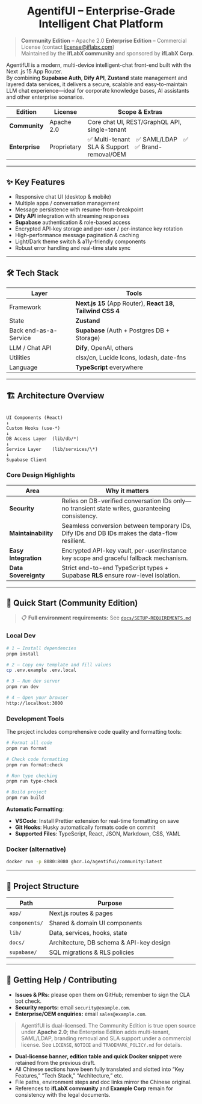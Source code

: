 <h1 align="center">AgentifUI – Enterprise-Grade Intelligent Chat Platform</h1>

> **Community Edition** – Apache 2.0
> **Enterprise Edition** – Commercial License (contact license@iflabx.com)  
> Maintained by the **ifLabX community** and sponsored by **ifLabX Corp**.

AgentifUI is a modern, multi-device intelligent-chat front-end built with the Next .js 15 App Router.  
By combining **Supabase Auth**, **Dify API**, **Zustand** state management and layered data services, it delivers a secure, scalable and easy-to-maintain LLM chat experience—ideal for corporate knowledge bases, AI assistants and other enterprise scenarios.

| Edition        | License     | Scope & Extras                                                     |
| -------------- | ----------- | ------------------------------------------------------------------ |
| **Community**  | Apache 2.0  | Core chat UI, REST/GraphQL API, single-tenant                      |
| **Enterprise** | Proprietary | ✅ Multi-tenant ✅ SAML/LDAP ✅ SLA & Support ✅ Brand-removal/OEM |

---

## ✨ Key Features

- Responsive chat UI (desktop & mobile)
- Multiple apps / conversation management
- Message persistence with resume-from-breakpoint
- **Dify API** integration with streaming responses
- **Supabase** authentication & role-based access
- Encrypted API-key storage and per-user / per-instance key rotation
- High-performance message pagination & caching
- Light/Dark theme switch & a11y-friendly components
- Robust error handling and real-time state sync

---

## 🛠 Tech Stack

| Layer                 | Tools                                                         |
| --------------------- | ------------------------------------------------------------- |
| Framework             | **Next.js 15** (App Router), **React 18**, **Tailwind CSS 4** |
| State                 | **Zustand**                                                   |
| Back end-as-a-Service | **Supabase** (Auth + Postgres DB + Storage)                   |
| LLM / Chat API        | **Dify**, OpenAI, others                                      |
| Utilities             | clsx/cn, Lucide Icons, lodash, date-fns                       |
| Language              | **TypeScript** everywhere                                     |

---

## 🏗 Architecture Overview

```

UI Components (React)
↓
Custom Hooks (use-*)
↓
DB Access Layer  (lib/db/*)
↓
Service Layer    (lib/services/\*)
↓
Supabase Client

```

### Core Design Highlights

| Area                 | Why it matters                                                                                   |
| -------------------- | ------------------------------------------------------------------------------------------------ |
| **Security**         | Relies on DB-verified conversation IDs only—no transient state writes, guaranteeing consistency. |
| **Maintainability**  | Seamless conversion between temporary IDs, Dify IDs and DB IDs makes the data-flow resilient.    |
| **Easy Integration** | Encrypted API-key vault, per-user/instance key scope and graceful fallback mechanism.            |
| **Data Sovereignty** | Strict end-to-end TypeScript types + Supabase **RLS** ensure row-level isolation.                |

---

## 🚀 Quick Start (Community Edition)

> 📋 **Full environment requirements:** See [`docs/SETUP-REQUIREMENTS.md`](./docs/SETUP-REQUIREMENTS.md)

### Local Dev

```bash
# 1 — Install dependencies
pnpm install

# 2 — Copy env template and fill values
cp .env.example .env.local

# 3 — Run dev server
pnpm run dev

# 4 — Open your browser
http://localhost:3000
```

### Development Tools

The project includes comprehensive code quality and formatting tools:

```bash
# Format all code
pnpm run format

# Check code formatting
pnpm run format:check

# Run type checking
pnpm run type-check

# Build project
pnpm run build
```

**Automatic Formatting**:

- **VSCode**: Install Prettier extension for real-time formatting on save
- **Git Hooks**: Husky automatically formats code on commit
- **Supported Files**: TypeScript, React, JSON, Markdown, CSS, YAML

### Docker (alternative)

```bash
docker run -p 8080:8080 ghcr.io/agentifui/community:latest
```

---

## 📂 Project Structure

| Path          | Purpose                                  |
| ------------- | ---------------------------------------- |
| `app/`        | Next.js routes & pages                   |
| `components/` | Shared & domain UI components            |
| `lib/`        | Data, services, hooks, state             |
| `docs/`       | Architecture, DB schema & API-key design |
| `supabase/`   | SQL migrations & RLS policies            |

---

## 🤝 Getting Help / Contributing

- **Issues & PRs:** please open them on GitHub; remember to sign the CLA bot check.
- **Security reports:** email `security@example.com`.
- **Enterprise/OEM enquiries:** email `sales@example.com`.

> AgentifUI is dual-licensed. The Community Edition is true open source under **Apache 2.0**; the Enterprise Edition adds multi-tenant, SAML/LDAP, branding removal and SLA support under a commercial license. See `LICENSE`, `NOTICE` and `TRADEMARK_POLICY.md` for details.

- **Dual-license banner, edition table and quick Docker snippet** were retained from the previous draft.
- All Chinese sections have been fully translated and slotted into “Key Features,” “Tech Stack,” “Architecture,” etc.
- File paths, environment steps and doc links mirror the Chinese original.
- References to **ifLabX community** and **Example Corp** remain for consistency with the legal documents.

```

```

